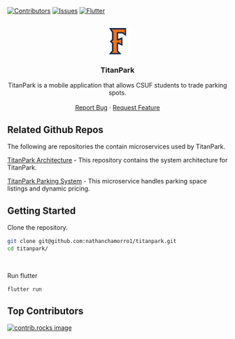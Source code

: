 
<a id="readme-top"></a>

[![Contributors][contributors-shield]][contributors-url] [![Issues][issues-shield]][issues-url] [![Flutter][Flutter]][Flutter-url]

<!-- PROJECT LOGO -->
<br />
<div align="center">
  <a href="https://github.com/nathanchamorro1/titanpark">
    <img src="/assets/csuf_logo.svg" alt="Logo" height="60">
  </a>

  <h3 align="center">TitanPark</h3>

  <p align="center">
    TitanPark is a mobile application that allows CSUF students to trade parking spots.
    <br />
    <br />
    <a href="https://github.com/nathanchamorro1/titanpark/issues/new?labels=bug&template=bug-report---.md">Report Bug</a>
    ·
    <a href="https://github.com/nathanchamorro1/titanpark/issues/new?labels=enhancement&template=feature-request---.md">Request Feature</a>
  </p>
</div>

<!-- Link to microservices repositories -->
## Related Github Repos

The following are repositories the contain microservices used by TitanPark.

[TitanPark Architecture](https://github.com/santi224m/Titan-Park-Documentation/tree/main) - This repository contains the system architecture for TitanPark.

[TitanPark Parking System](https://github.com/santi224m/titanpark-parking-system) - This microservice handles parking space listings and dynamic pricing.

<!-- GETTING STARTED -->
## Getting Started

Clone the repository.

```bash
git clone git@github.com:nathanchamorro1/titanpark.git
cd titanpark/
```
<br />

Run flutter

```bash
flutter run
```

## Top Contributors

<a href="https://github.com/nathanchamorro1/titanpark/graphs/contributors">
  <img src="https://contrib.rocks/image?repo=nathanchamorro1/titanpark" alt="contrib.rocks image" />
</a>

<!-- MARKDOWN LINKS & IMAGES -->
[contributors-shield]: https://img.shields.io/github/contributors/nathanchamorro1/titanpark.svg?style=for-the-badge
[contributors-url]: https://github.com/nathanchamorro1/titanpark/graphs/contributors
[issues-shield]: https://img.shields.io/github/issues/nathanchamorro1/titanpark.svg?style=for-the-badge
[issues-url]: https://github.com/nathanchamorro1/titanpark/issues

[Flutter]: https://img.shields.io/badge/Flutter-000000?style=for-the-badge&logo=flutter
[Flutter-url]: https://flutter.dev/
